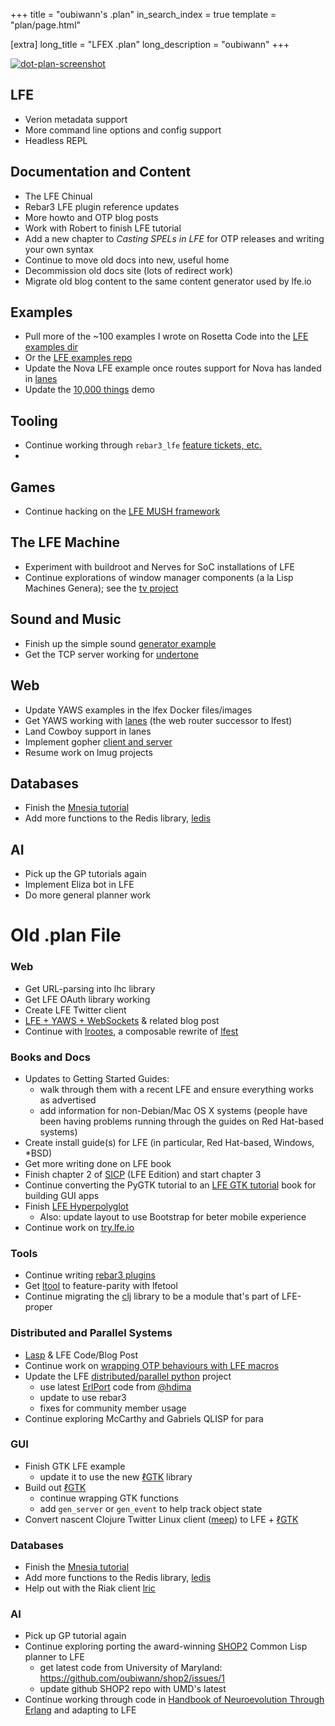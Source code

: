 +++
title = "oubiwann's .plan"
in_search_index = true
template = "plan/page.html"

[extra]
long_title = "LFEX .plan"
long_description = "oubiwann"
+++

[![dot-plan-screenshot][screenie-src]][screenie-link]

## LFE

* Verion metadata support
* More command line options and config support
* Headless REPL

## Documentation and Content

* The LFE Chinual
* Rebar3 LFE plugin reference updates
* More howto and OTP blog posts
* Work with Robert to finish LFE tutorial
* Add a new chapter to _Casting SPELs in LFE_ for OTP releases and writing your own syntax
* Continue to move old docs into new, useful home
* Decommission old docs site (lots of redirect work)
* Migrate old blog content to the same content generator used by lfe.io

## Examples

* Pull more of the ~100 examples I wrote on Rosetta Code into the [LFE examples dir][lfe-examples-dir]
* Or the [LFE examples repo][lfe-examples-repo]
* Update the Nova LFE example once routes support for Nova has landed in [lanes][lanes]
* Update the [10,000 things][lao-tzi] demo

## Tooling

* Continue working through `rebar3_lfe` [feature tickets, etc.][rebar3-lfe-tickets]
*

## Games

* Continue hacking on the [LFE MUSH framework][lfe-mush]

## The LFE Machine

* Experiment with buildroot and Nerves for SoC installations of LFE
* Continue explorations of window manager components (a la Lisp Machines Genera); see the [tv project][tv]

## Sound and Music

* Finish up the simple sound [generator example][lfe-examples-repo]
* Get the TCP server working for [undertone][undertone]

## Web

* Update YAWS examples in the lfex Docker files/images
* Get YAWS working with [lanes][lanes] (the web router successor to lfest)
* Land Cowboy support in lanes
* Implement gopher [client and server][goldy]
* Resume work on lmug projects

## Databases

* Finish the [Mnesia tutorial][]
* Add more functions to the Redis library, [ledis][]

## AI

* Pick up the GP tutorials again
* Implement Eliza bot in LFE
* Do more general planner work

# Old .plan File

### Web

* Get URL-parsing into lhc library
* Get LFE OAuth library working
* Create LFE Twitter client
* [LFE + YAWS + WebSockets][] & related blog post
* Continue with [lrootes][], a composable rewrite of [lfest][]

### Books and Docs

* Updates to Getting Started Guides:
  * walk through them with a recent LFE and ensure everything works as
    advertised
  * add information for non-Debian/Mac OS X systems (people have been having
    problems running through the guides on Red Hat-based systems)
* Create install guide(s) for LFE (in particular, Red Hat-based, Windows, *BSD)
* Get more writing done on LFE book
* Finish chapter 2 of [SICP][] (LFE Edition) and start chapter 3
* Continue converting the PyGTK tutorial to an [LFE GTK tutorial][] book for building
  GUI apps
* Finish [LFE Hyperpolyglot][]
  * Also: update layout to use Bootstrap for beter mobile experience
* Continue work on [try.lfe.io][]

### Tools

* Continue writing [rebar3 plugins][]
* Get [ltool][] to feature-parity with lfetool
* Continue migrating the [clj][] library to be a module that's part of LFE-proper

### Distributed and Parallel Systems

* [Lasp][] & LFE Code/Blog Post
* Continue work on [wrapping OTP behaviours with LFE macros][]
* Update the LFE [distributed/parallel python][] project
  * use latest [ErlPort][] code from [@hdima][]
  * update to use rebar3
  * fixes for community member usage
* Continue exploring McCarthy and Gabriels QLISP for para

### GUI

* Finish GTK LFE example
  * update it to use the new [ℓGTK][] library
* Build out [ℓGTK][]
  * continue wrapping GTK functions
  * add ``gen_server`` or ``gen_event`` to help track object state
* Convert nascent Clojure Twitter Linux client ([meep][]) to LFE + [ℓGTK][]

### Databases

* Finish the [Mnesia tutorial][]
* Add more functions to the Redis library, [ledis][]
* Help out with the Riak client [lric][]

### AI

* Pick up GP tutorial again
* Continue exploring porting the award-winning [SHOP2][] Common Lisp planner to LFE
  * get latest code from University of Maryland: <https://github.com/oubiwann/shop2/issues/1>
  * update github SHOP2 repo with UMD's latest
* Continue working through code in [Handbook of Neuroevolution Through Erlang][] and adapting to LFE

[//]: ---Named-Links---

[@hdima]: https://github.com/hdima
[Lasp]: https://github.com/lasp-lang/lasp
[LFE + YAWS + WebSockets]: https://github.com/oubiwann/docker-lfe-yaws-websocket-app
[clj]: https://github.com/lfex/clj/labels/Clojure%20Lib%20for%20LFE
[LFE GTK tutorial]: https://lfe.gitbooks.io/gtk2-tutorial/content/
[SICP]: https://lfe.gitbooks.io/sicp/content/
[LFE Hyperpolyglot]: http://lfex.github.io/hyperpolyglot/
[rebar3 plugins]: https://github.com/lfe-rebar3
[ltool]: https://github.com/lfe-rebar3/ltool
[ℓGTK]: https://github.com/oubiwann/lgtk
[distributed/parallel python]: https://github.com/lfex/py
[ErlPort]: http://erlport.org/
[meep]: https://github.com/oubiwann/meep
[try.lfe.io]: https://github.com/lfex/try.lfe.io
[lrootes]: https://github.com/oubiwann/lrootes
[lfest]: https://github.com/lfex/lfest/
[wrapping OTP behaviours with LFE macros]: https://github.com/oubiwann/behaviour-macros
[SHOP2]: https://www.jair.org/media/1141/live-1141-2152-jair.pdf
[Handbook of Neuroevolution Through Erlang]: http://www.springer.com/us/book/9781461444626
[Mnesia tutorial]: http://docs.lfe.io/tutorials/mnesia/1.html
[ledis]: https://github.com/lfex/ledis
[lric]: https://github.com/lfex/lric
[screenie-src]: /images/lfe-dotplan-screen.png
[screenie-link]: https://tools.ietf.org/rfc/rfc742.txt
[tv]: https://github.com/lfe-machine/tv
[lfe-examples-dir]: https://github.com/lfe/lfe/tree/develop/examples
[lfe-examples-repo]: https://github.com/lfe/examples/
[rebar3-lfe-tickets]: https://github.com/lfe-rebar3/rebar3_lfe/issues
[lanes]: https://github.com/lfex/lanes
[undertone]: https://github.com/lfex/undertone
[lfe-mush]: https://github.com/hexagram30/mush/issues
[goldy]: https://github.com/oubiwann/goldy
[lao-tzi]: https://github.com/oubiwann/laotzi-demo
